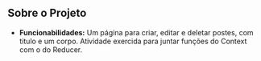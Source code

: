## Sobre o Projeto

- **Funcionabilidades:** Um página para criar, editar e deletar postes, com titulo e um corpo. Atividade exercida para juntar funções do Context com o do Reducer.

